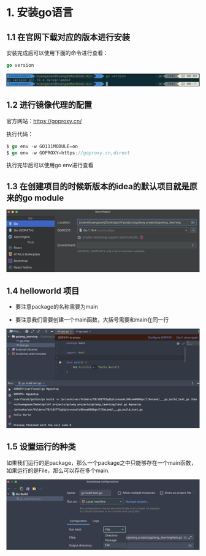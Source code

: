 # 1. 安装go语言



## 1.1 在官网下载对应的版本进行安装

安装完成后可以使用下面的命令进行查看：

```go
go version
```

![image-20230108220817665](./pictures/image-20230108220817665.png)



## 1.2 进行镜像代理的配置

官方网站：https://goproxy.cn/

执行代码：

```go
$ go env -w GO111MODULE=on
$ go env -w GOPROXY=https://goproxy.cn,direct
```

执行完毕后可以使用go env进行查看



## 1.3 在创建项目的时候新版本的idea的默认项目就是原来的go module

![image-20230108220939422](./pictures/image-20230108220939422.png)



## 1.4 helloworld 项目

- 要注意package的名称需要为main

- 要注意我们需要创建一个main函数，大括号需要和main在同一行

![image-20230108221733752](./pictures/image-20230108221733752.png)



## 1.5 设置运行的种类

如果我们运行的是package，那么一个package之中只能够存在一个main函数，如果运行的是File，那么可以存在多个main.

![image-20230108222109427](./pictures/image-20230108222109427.png)